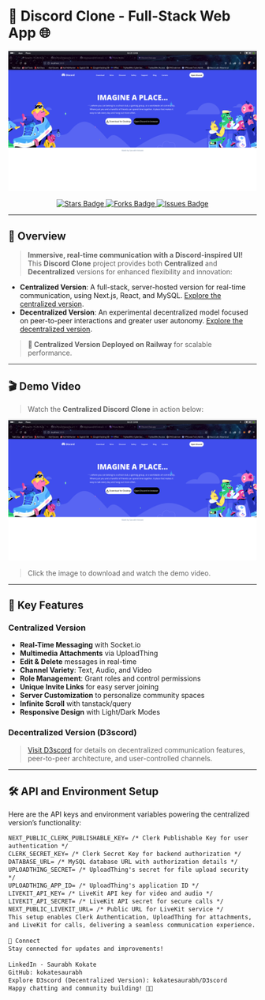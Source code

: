 # 🚀 Discord Clone - Full-Stack Web App 🌐

![Discord Clone](image.png)

<div align="center">
  <a href="https://github.com/kokatesaurabh/Centralized-D3scord/stargazers">
    <img src="https://img.shields.io/github/stars/kokatesaurabh/Centralized-D3scord?style=social" alt="Stars Badge"/>
  </a>
  <a href="https://github.com/kokatesaurabh/Centralized-D3scord/network/members">
    <img src="https://img.shields.io/github/forks/kokatesaurabh/Centralized-D3scord?style=social" alt="Forks Badge"/>
  </a>
  <a href="https://github.com/kokatesaurabh/Centralized-D3scord/issues">
    <img src="https://img.shields.io/github/issues/kokatesaurabh/Centralized-D3scord?color=brightgreen" alt="Issues Badge"/>
  </a>
</div>

---

## 📖 Overview

> **Immersive, real-time communication with a Discord-inspired UI!**  
This **Discord Clone** project provides both **Centralized** and **Decentralized** versions for enhanced flexibility and innovation:

- **Centralized Version**: A full-stack, server-hosted version for real-time communication, using Next.js, React, and MySQL. [Explore the centralized version](https://github.com/kokatesaurabh/Centralized-D3scord).
- **Decentralized Version**: An experimental decentralized model focused on peer-to-peer interactions and greater user autonomy. [Explore the decentralized version](https://github.com/kokatesaurabh/D3scord).

> **🔧 Centralized Version Deployed on Railway** for scalable performance.

---

## 🎬 Demo Video

> Watch the **Centralized Discord Clone** in action below:

[![Watch Demo Video](image.png)](https://github.com/kokatesaurabh/Centralized-D3scord/raw/main/assets/Centralized-D3scord.mp4)

> Click the image to download and watch the demo video.

---

## 🌟 Key Features

### Centralized Version

- **Real-Time Messaging** with Socket.io
- **Multimedia Attachments** via UploadThing
- **Edit & Delete** messages in real-time
- **Channel Variety**: Text, Audio, and Video
- **Role Management**: Grant roles and control permissions
- **Unique Invite Links** for easy server joining
- **Server Customization** to personalize community spaces
- **Infinite Scroll** with tanstack/query
- **Responsive Design** with Light/Dark Modes

### Decentralized Version (D3scord)

> [Visit D3scord](https://github.com/kokatesaurabh/D3scord) for details on decentralized communication features, peer-to-peer architecture, and user-controlled channels.

---

## 🛠 API and Environment Setup

Here are the API keys and environment variables powering the centralized version’s functionality:

```plaintext
NEXT_PUBLIC_CLERK_PUBLISHABLE_KEY= /* Clerk Publishable Key for user authentication */
CLERK_SECRET_KEY= /* Clerk Secret Key for backend authorization */
DATABASE_URL= /* MySQL database URL with authorization details */
UPLOADTHING_SECRET= /* UploadThing's secret for file upload security */
UPLOADTHING_APP_ID= /* UploadThing's application ID */
LIVEKIT_API_KEY= /* LiveKit API key for video and audio */
LIVEKIT_API_SECRET= /* LiveKit API secret for secure calls */
NEXT_PUBLIC_LIVEKIT_URL= /* Public URL for LiveKit service */
This setup enables Clerk Authentication, UploadThing for attachments, and LiveKit for calls, delivering a seamless communication experience.

🤝 Connect
Stay connected for updates and improvements!

LinkedIn - Saurabh Kokate
GitHub: kokatesaurabh
Explore D3scord (Decentralized Version): kokatesaurabh/D3scord
Happy chatting and community building! 📝✨
